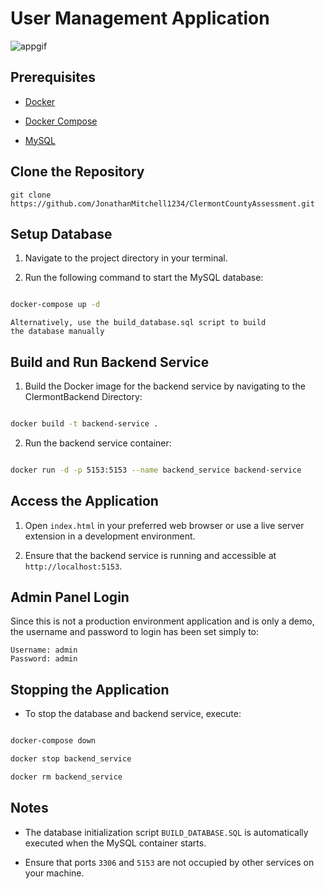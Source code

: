 # User Management Application

  ![appgif](https://github.com/user-attachments/assets/55adfce6-6912-40b5-be16-c6831d6a7974)


## Prerequisites

- [Docker](https://www.docker.com/get-started)

- [Docker Compose](https://docs.docker.com/compose/install/)
- [MySQL](https://www.mysql.com/downloads/)

 ## Clone the Repository

    git clone https://github.com/JonathanMitchell1234/ClermontCountyAssessment.git

## Setup Database

1. Navigate to the project directory in your terminal.

2. Run the following command to start the MySQL database:

  

```bash

docker-compose up -d

```

	Alternatively, use the build_database.sql script to build 
	the database manually

  

## Build and Run Backend Service

1. Build the Docker image for the backend service by navigating to the ClermontBackend Directory:

  

```bash

docker build -t backend-service .

```

  

2. Run the backend service container:

  

```bash

docker run -d -p 5153:5153 --name backend_service backend-service

```

  

## Access the Application

1. Open `index.html` in your preferred web browser or use a live server extension in a development environment.

2. Ensure that the backend service is running and accessible at `http://localhost:5153`.

## Admin Panel Login
Since this is not a production environment application and is only a demo, the username and password to login has been set simply to:

    Username: admin
    Password: admin
    

  

## Stopping the Application

- To stop the database and backend service, execute:

  

```bash

docker-compose down

docker stop backend_service

docker rm backend_service

```

  

## Notes

- The database initialization script `BUILD_DATABASE.SQL` is automatically executed when the MySQL container starts.

- Ensure that ports `3306` and `5153` are not occupied by other services on your machine.
